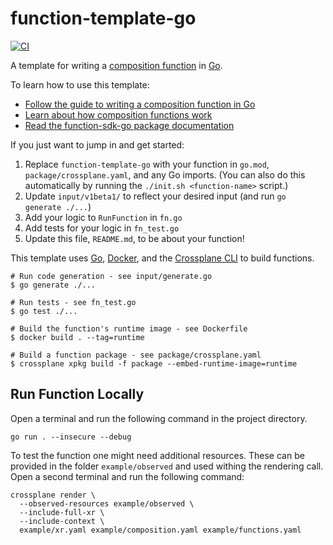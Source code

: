 # function-template-go
[![CI](https://github.com/crossplane/function-template-go/actions/workflows/ci.yml/badge.svg)](https://github.com/crossplane/function-template-go/actions/workflows/ci.yml)

A template for writing a [composition function][functions] in [Go][go].

To learn how to use this template:

* [Follow the guide to writing a composition function in Go][function guide]
* [Learn about how composition functions work][functions]
* [Read the function-sdk-go package documentation][package docs]

If you just want to jump in and get started:

1. Replace `function-template-go` with your function in `go.mod`,
   `package/crossplane.yaml`, and any Go imports. (You can also do this
   automatically by running the `./init.sh <function-name>` script.)
1. Update `input/v1beta1/` to reflect your desired input (and run `go generate ./...`)
1. Add your logic to `RunFunction` in `fn.go`
1. Add tests for your logic in `fn_test.go`
1. Update this file, `README.md`, to be about your function!

This template uses [Go][go], [Docker][docker], and the [Crossplane CLI][cli] to
build functions.

```shell
# Run code generation - see input/generate.go
$ go generate ./...

# Run tests - see fn_test.go
$ go test ./...

# Build the function's runtime image - see Dockerfile
$ docker build . --tag=runtime

# Build a function package - see package/crossplane.yaml
$ crossplane xpkg build -f package --embed-runtime-image=runtime
```

[functions]: https://docs.crossplane.io/latest/concepts/composition-functions
[go]: https://go.dev
[function guide]: https://docs.crossplane.io/knowledge-base/guides/write-a-composition-function-in-go
[package docs]: https://pkg.go.dev/github.com/crossplane/function-sdk-go
[docker]: https://www.docker.com
[cli]: https://docs.crossplane.io/latest/cli

## Run Function Locally
Open a terminal and run the following command in the project directory.
```shell
go run . --insecure --debug
```
To test the function one might need additional resources. These can be provided in the folder `example/observed` and used withing the rendering call. Open a second terminal and run the following command:
```shell
crossplane render \
  --observed-resources example/observed \
  --include-full-xr \
  --include-context \
  example/xr.yaml example/composition.yaml example/functions.yaml
```
